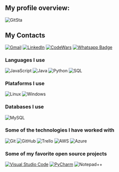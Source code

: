 ## My profile overview:
![GitSta](https://github-readme-stats.vercel.app/api?username=thiagolozano&show_icons=true&title_color=fff&icon_color=79ff97&text_color=9f9f9f&bg_color=151515)


## My Contacts
[![Gmail](https://img.shields.io/badge/-GMAIL-D14836?style=for-the-badge&logo=gmail&logoColor=white)](mailto:thiagolozano58@gmail.com)
[![LinkedIn](https://img.shields.io/badge/-LINKEDIN-0077B5?style=for-the-badge&logo=linkedin&logoColor=white)](https://www.linkedin.com/in/thiago-lozano-a88055174/)
[![CodeWars](https://img.shields.io/badge/-CODEWARS-EB802F?style=for-the-badge&logo=codwars&logoColor=white)](https://www.codewars.com/users/ThiagoLozano)
[![Whatsapp Badge](https://img.shields.io/badge/-Whatsapp-4CA143?style=for-the-badge&logo=whatsapp&logoColor=white)](https://api.whatsapp.com/send?phone=5511998959958!)


### Languages I use
![JavaScript](https://img.shields.io/badge/-JavaScript-222222?style=flat&logo=javascript)
![Java](https://img.shields.io/badge/-Java-222222?style=flat&logo=java&logoColor=F05032)
![Python](https://img.shields.io/badge/-Python-222222?style=flat&logo=python)
![SQL](https://img.shields.io/badge/-SQL-222222?style=flat&logo=postgresql)

### Plataforms I use
![Linux](https://img.shields.io/badge/-Linux-222222?style=flat&logo=linux&logoColor=white)
![Windows](https://img.shields.io/badge/-Windows-222222?style=flat&logo=windows&logoColor=blue)

### Databases I use
![MySQL](https://img.shields.io/badge/-MySQL-222222?style=flat-square&logo=mysql&logoColor=white)

### Some of the technologies I have worked with
![Git](https://img.shields.io/badge/-Git-222222?style=flat&logo=git&logoColor=F05032)
![GitHub](https://img.shields.io/badge/-GitHub-222222?style=flat&logo=github&logoColor=white)
![Trello](https://img.shields.io/badge/-Trello-222222?style=flat&logo=trello&logoColor=007ACC)
![AWS](https://img.shields.io/badge/-AWS-222222?style=flat&logo=amazon&logoColor=yellow)
![Azure](https://img.shields.io/badge/-AZURE-222222?style=flat&logo=microsoft&logoColor=blue)

### Some of my favorite open source projects
[![Visual Studio Code](https://img.shields.io/badge/-VSCode-222222?style=flat&logo=visual-studio-code&logoColor=007ACC)](https://github.com/microsoft/vscode)
[![PyCharm](https://img.shields.io/badge/-PyCharm-222222?style=flat&logo=pycharm)](https://www.jetbrains.com/pt-br/pycharm/download/#section=windows)
![Notepad++](https://img.shields.io/badge/-Notepad++-222222?style=flat&logo=notepad)
